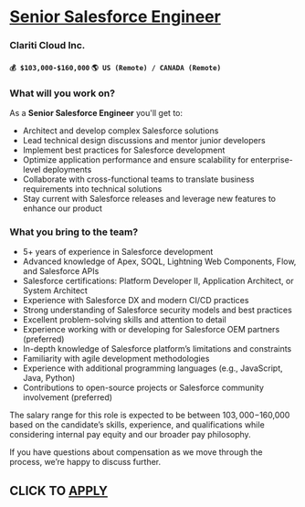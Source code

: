 # [Senior Salesforce Engineer](https://www.remotewlb.com/apply/senior-salesforce-engineer-123798)  
### Clariti Cloud Inc.  
#### `💰 $103,000-$160,000` `🌎 US (Remote) / CANADA (Remote)`  

### **What will you work on?**

As a **Senior Salesforce Engineer** you'll get to:

  * Architect and develop complex Salesforce solutions
  * Lead technical design discussions and mentor junior developers
  * Implement best practices for Salesforce development
  * Optimize application performance and ensure scalability for enterprise-level deployments
  * Collaborate with cross-functional teams to translate business requirements into technical solutions
  * Stay current with Salesforce releases and leverage new features to enhance our product

### **What you bring to the team?**

  * 5+ years of experience in Salesforce development
  * Advanced knowledge of Apex, SOQL, Lightning Web Components, Flow, and Salesforce APIs
  * Salesforce certifications: Platform Developer II, Application Architect, or System Architect
  * Experience with Salesforce DX and modern CI/CD practices
  * Strong understanding of Salesforce security models and best practices
  * Excellent problem-solving skills and attention to detail
  * Experience working with or developing for Salesforce OEM partners (preferred)
  * In-depth knowledge of Salesforce platform’s limitations and constraints
  * Familiarity with agile development methodologies
  * Experience with additional programming languages (e.g., JavaScript, Java, Python)
  * Contributions to open-source projects or Salesforce community involvement (preferred)

The salary range for this role is expected to be between $103,000-$160,000 based on the candidate’s skills, experience, and qualifications while considering internal pay equity and our broader pay philosophy.

If you have questions about compensation as we move through the process, we’re happy to discuss further.

  
## CLICK TO [APPLY](https://www.remotewlb.com/apply/senior-salesforce-engineer-123798)

